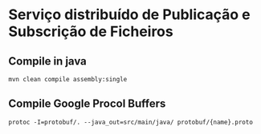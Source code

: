 # Serviço distribuído de Publicação e Subscrição de Ficheiros

## Compile in java
```
mvn clean compile assembly:single
```
## Compile Google Procol Buffers
```
protoc -I=protobuf/. --java_out=src/main/java/ protobuf/{name}.proto 
```
